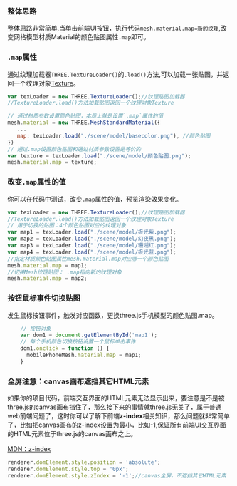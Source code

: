 ### 整体思路

整体思路非常简单,当单击前端UI按钮，执行代码`mesh.material.map=新的纹理`,改变网格模型材质Material的颜色贴图属性`.map`即可。

### `.map`属性

通过纹理加载器`THREE.TextureLoader()`的`.load()`方法,可以加载一张贴图，并返回一个纹理对象[Texture](http://www.webgl3d.cn/threejs/docs/#api/zh/textures/Texture)。

```JavaScript
var texLoader = new THREE.TextureLoader();//纹理贴图加载器
//TextureLoader.load()方法加载贴图返回一个纹理对象Texture

// 通过材质参数设置颜色贴图，本质上就是设置`.map`属性的值
mesh.material = new THREE.MeshStandardMaterial({
   ...
   map: texLoader.load("./scene/model/basecolor.png"), //颜色贴图   
})
// 通过.map设置颜色贴图和通过材质参数设置是等价的
var texture = texLoader.load("./scene/model/颜色贴图.png");
mesh.material.map = texture;
```
    
### 改变`.map`属性的值

你可以在代码中测试，改变`.map`属性的值，预览渲染效果变化。

```JavaScript
var texLoader = new THREE.TextureLoader();//纹理贴图加载器
//TextureLoader.load()方法加载贴图返回一个纹理对象Texture
// 用于切换的贴图：4个颜色贴图对应的纹理对象
var map1 = texLoader.load("./scene/model/极光紫.png");
var map2 = texLoader.load("./scene/model/幻夜黑.png");
var map3 = texLoader.load("./scene/model/珊瑚红.png");
var map4 = texLoader.load("./scene/model/极光蓝.png");
//指定材质颜色贴图属性mesh.material.map对应哪一个颜色贴图
mesh.material.map = map1;
//切换Mesh纹理贴图： .map指向新的纹理对象 
mesh.material.map = map2;
```

### 按钮鼠标事件切换贴图

发生鼠标按钮事件，触发对应函数，更换three.js手机模型的颜色贴图.map。
```js
    // 按钮对象
    var dom1 = document.getElementById('map1');
    // 每个手机颜色切换按钮设置一个鼠标单击事件
    dom1.onclick = function () {
      mobilePhoneMesh.material.map = map1;
    }
```

### 全屏注意：canvas画布遮挡其它HTML元素

如果你的项目代码，前端交互界面的HTML元素无法显示出来，要注意是不是被three.js的canvas画布挡住了，那么接下来的事情就three.js无关了，属于普通web前端问题了，这时你可以了解下前端**z-index**相关知识，那么问题就非常简单了，比如把canvas画布的z-index设置为最小，比如-1,保证所有前端UI交互界面的HTML元素位于three.js的canvas画布之上。

[MDN：z-index](https://developer.mozilla.org/zh-CN/docs/Web/CSS/z-index)

```js
renderer.domElement.style.position = 'absolute';
renderer.domElement.style.top = '0px';
renderer.domElement.style.zIndex = '-1';//canvas全屏，不遮挡其它HTML元素
```